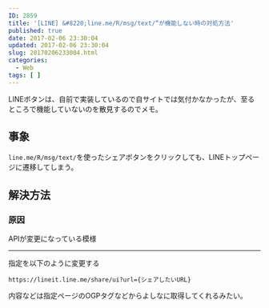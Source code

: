 ```yaml
---
ID: 2859
title: '[LINE] &#8220;line.me/R/msg/text/“が機能しない時の対処方法'
published: true
date: 2017-02-06 23:30:04
updated: 2017-02-06 23:30:04
slug: 20170206233004.html
categories:
  - Web
tags: [ ]
---
```

LINEボタンは、自前で実装しているので自サイトでは気付かなかったが、至るところで機能していないのを散見するのでメモ。
<!--more-->

## 事象

`line.me/R/msg/text/`を使ったシェアボタンをクリックしても、LINEトップページに遷移してしまう。


## 解決方法

### 原因

APIが変更になっている模様

---

指定を以下のように変更する

```
https://lineit.line.me/share/ui?url={シェアしたいURL}
```

内容などは指定ページのOGPタグなどからよしなに取得してくれるみたい。